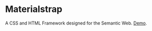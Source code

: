 Materialstrap
=============

A CSS and HTML Framework designed for the Semantic Web. [Demo](http://greenpencil.github.io/Materialstrap/).